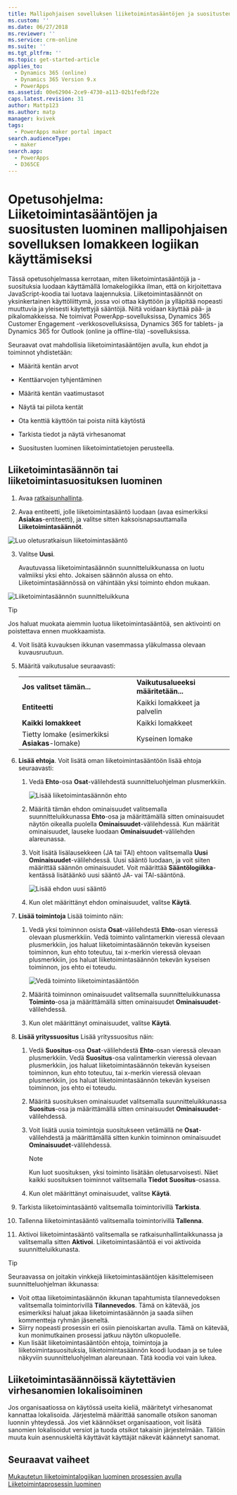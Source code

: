 ```yaml
---
title: Mallipohjaisen sovelluksen liiketoimintasääntöjen ja suositusten luominen | MicrosoftDocs
ms.custom: ''
ms.date: 06/27/2018
ms.reviewer: ''
ms.service: crm-online
ms.suite: ''
ms.tgt_pltfrm: ''
ms.topic: get-started-article
applies_to:
  - Dynamics 365 (online)
  - Dynamics 365 Version 9.x
  - PowerApps
ms.assetid: 00e62904-2ce9-4730-a113-02b1fedbf22e
caps.latest.revision: 31
author: Mattp123
ms.author: matp
manager: kvivek
tags:
  - PowerApps maker portal impact
search.audienceType:
  - maker
search.app:
  - PowerApps
  - D365CE
---
```

# <a name="tutorial-create-business-rules-and-recommendations-to-apply-logic-in-a-model-driven-app-form"></a>Opetusohjelma: Liiketoimintasääntöjen ja suositusten luominen mallipohjaisen sovelluksen lomakkeen logiikan käyttämiseksi

Tässä opetusohjelmassa kerrotaan, miten liiketoimintasääntöjä ja -suosituksia luodaan käyttämällä lomakelogiikka ilman, että on kirjoitettava JavaScript-koodia tai luotava laajennuksia. Liiketoimintasäännöt on yksinkertainen käyttöliittymä, jossa voi ottaa käyttöön ja ylläpitää nopeasti muuttuvia ja yleisesti käytettyjä sääntöjä. Niitä voidaan käyttää pää- ja pikalomakkeissa. Ne toimivat PowerApp-sovelluksissa, Dynamics 365 Customer Engagement -verkkosovelluksissa, Dynamics 365 for tablets- ja Dynamics 365 for Outlook (online ja offline-tila) -sovelluksissa.  
  
 Seuraavat ovat mahdollisia liiketoimintasääntöjen avulla, kun ehdot ja toiminnot yhdistetään:  
  
-   Määritä kentän arvot  
  
-   Kenttäarvojen tyhjentäminen  
  
-   Määritä kentän vaatimustasot  
  
-   Näytä tai piilota kentät  
  
-   Ota kenttiä käyttöön tai poista niitä käytöstä  
  
-   Tarkista tiedot ja näytä virhesanomat  
  
-   Suositusten luominen liiketoimintatietojen perusteella.  
  
## <a name="create-a-business-rule-or-business-recommendation"></a>Liiketoimintasäännön tai liiketoimintasuosituksen luominen
  
1. Avaa [ratkaisunhallinta](advanced-navigation.md#solution-explorer).  
  
2.  Avaa entiteetti, jolle liiketoimintasääntö luodaan (avaa esimerkiksi **Asiakas**-entiteetti), ja valitse sitten kaksoisnapsauttamalla **Liiketoimintasäännöt**.  
  
 ![Luo oletusratkaisun liiketoimintasääntö](media/create-business-rule-the-default-solution.png "Luo oletusratkaisun liiketoimintasääntö")  
  
3.  Valitse **Uusi**.  
  
     Avautuvassa liiketoimintasäännön suunnitteluikkunassa on luotu valmiiksi yksi ehto. Jokaisen säännön alussa on ehto. Liiketoimintasäännössä on vähintään yksi toiminto ehdon mukaan.  
  
 ![Liiketoimintasäännön suunnitteluikkuna](media/business-rules-design-window.png "Liiketoimintasäännön suunnitteluikkuna")  
  
   > [!TIP]
> Jos haluat muokata aiemmin luotua liiketoimintasääntöä, sen aktivointi on poistettava ennen muokkaamista.

4.  Voit lisätä kuvauksen ikkunan vasemmassa yläkulmassa olevaan kuvausruutuun.  
  
5.  Määritä vaikutusalue seuraavasti:  
  
    |||  
    |-|-|  
    |**Jos valitset tämän...**|**Vaikutusalueeksi määritetään...**|  
    |**Entiteetti**|Kaikki lomakkeet ja palvelin|  
    |**Kaikki lomakkeet**|Kaikki lomakkeet|  
    |Tietty lomake (esimerkiksi **Asiakas**-lomake)|Kyseinen lomake|  
  
6. **Lisää ehtoja**. Voit lisätä oman liiketoimintasääntöön lisää ehtoja seuraavasti:  
  
    1.  Vedä **Ehto**-osa **Osat**-välilehdestä suunnitteluohjelman plusmerkkiin.  
  
        ![Lisää liiketoimintasäännön ehto](media/add-condition-business-rule.png "Lisää liiketoimintasäännön ehto")  
  
    2.  Määritä tämän ehdon ominaisuudet valitsemalla suunnitteluikkunassa **Ehto**-osa ja määrittämällä sitten ominaisuudet näytön oikealla puolella **Ominaisuudet**-välilehdessä. Kun määrität ominaisuudet, lauseke luodaan **Ominaisuudet**-välilehden alareunassa.  
  
    3.  Voit lisätä lisälausekkeen (JA tai TAI) ehtoon valitsemalla **Uusi** **Ominaisuudet**-välilehdessä. Uusi sääntö luodaan, ja voit siiten määrittää säännön ominaisuudet. Voit määrittää **Sääntölogiikka**-kentässä lisätäänkö uusi sääntö JA- vai TAI-sääntönä.  
  
        ![Lisää ehdon uusi sääntö](media/add-new-rule-condition.png "Lisää ehdon uusi sääntö")  
  
    4.  Kun olet määrittänyt ehdon ominaisuudet, valitse **Käytä**.  
  
7. **Lisää toimintoja** Lisää toiminto näin:  
  
    1.  Vedä yksi toiminnon osista **Osat**-välilehdestä **Ehto**-osan vieressä olevaan plusmerkkiin. Vedä toiminto valintamerkin vieressä olevaan plusmerkkiin, jos haluat liiketoimintasäännön tekevän kyseisen toiminnon, kun ehto toteutuu, tai x-merkin vieressä olevaan plusmerkkiin, jos haluat liiketoimintasäännön tekevän kyseisen toiminnon, jos ehto ei toteudu.  
  
        ![Vedä toiminto liiketoimintasääntöön](media/drag-an-action-business-rule.png "Vedä toiminto liiketoimintasääntöön")  
  
    2.  Määritä toiminnon ominaisuudet valitsemalla suunnitteluikkunassa **Toiminto**-osa ja määrittämällä sitten ominaisuudet **Ominaisuudet**-välilehdessä.  
  
    3.  Kun olet määrittänyt ominaisuudet, valitse **Käytä**.  
  
8. **Lisää yrityssuositus** Lisää yrityssuositus näin:  
  
    1.  Vedä **Suositus**-osa **Osat**-välilehdestä **Ehto**-osan vieressä olevaan plusmerkkiin. Vedä **Suositus**-osa valintamerkin vieressä olevaan plusmerkkiin, jos haluat liiketoimintasäännön tekevän kyseisen toiminnon, kun ehto toteutuu, tai x-merkin vieressä olevaan plusmerkkiin, jos haluat liiketoimintasäännön tekevän kyseisen toiminnon, jos ehto ei toteudu.  
  
    2.  Määritä suosituksen ominaisuudet valitsemalla suunnitteluikkunassa **Suositus**-osa ja määrittämällä sitten ominaisuudet **Ominaisuudet**-välilehdessä.  
  
    3.  Voit lisätä uusia toimintoja suositukseen vetämällä ne **Osat**-välilehdestä ja määrittämällä sitten kunkin toiminnon ominaisuudet **Ominaisuudet**-välilehdessä.  
  
        > [!NOTE]
        >  Kun luot suosituksen, yksi toiminto lisätään oletusarvoisesti. Näet kaikki suosituksen toiminnot valitsemalla **Tiedot** **Suositus**-osassa.  
  
    4.  Kun olet määrittänyt ominaisuudet, valitse **Käytä**.  
  
9. Tarkista liiketoimintasääntö valitsemalla toimintorivillä **Tarkista**.  
  
10. Tallenna liiketoimintasääntö valitsemalla toimintorivillä **Tallenna**.  
  
11. Aktivoi liiketoimintasääntö valitsemalla se ratkaisunhallintaikkunassa ja valitsemalla sitten **Aktivoi**. Liiketoimintasääntöä ei voi aktivoida suunnitteluikkunasta.  
  
> [!TIP]
>  Seuraavassa on joitakin vinkkejä liiketoimintasääntöjen käsittelemiseen suunnitteluohjelman ikkunassa:  
>   
> - Voit ottaa liiketoimintasäännön ikkunan tapahtumista tilannevedoksen valitsemalla toimintorivillä **Tilannevedos**. Tämä on kätevää, jos esimerkiksi haluat jakaa liiketoimintasäännön ja saada siihen kommentteja ryhmän jäseneltä.  
> - Siirry nopeasti prosessin eri osiin pienoiskartan avulla. Tämä on kätevää, kun monimutkainen prosessi jatkuu näytön ulkopuolelle.  
> - Kun lisäät liiketoimintasääntöön ehtoja, toimintoja ja liiketoimintasuosituksia, liiketoimintasäännön koodi luodaan ja se tulee näkyviin suunnitteluohjelman alareunaan. Tätä koodia voi vain lukea.  
  
<a name="BKMK_LocalizingErrorMessages"></a>   
## <a name="localize-error-messages-used-in-business-rules"></a>Liiketoimintasäännöissä käytettävien virhesanomien lokalisoiminen  
 Jos organisaatiossa on käytössä useita kieliä, määritetyt virhesanomat kannattaa lokalisoida. Järjestelmä määrittää sanomalle otsikon sanoman luonnin yhteydessä. Jos viet käännökset organisaatioon, voit lisätä sanomien lokalisoidut versiot ja tuoda otsikot takaisin järjestelmään. Tällöin muuta kuin asennuskieltä käyttävät käyttäjät näkevät käännetyt sanomat.  
  
## <a name="next-steps"></a>Seuraavat vaiheet  
 [Mukautetun liiketoimintalogiikan luominen prosessien avulla](guide-staff-through-common-tasks-processes.md)   
 [Liiketoimintaprosessin luominen](/flow/create-business-process-flow)   

